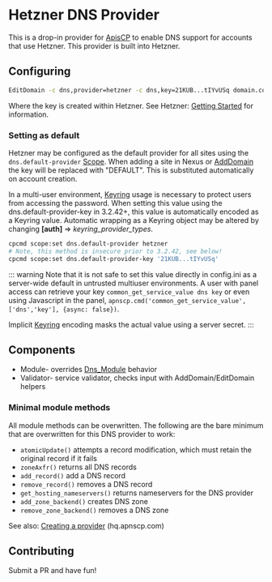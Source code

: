 # Hetzner DNS Provider

This is a drop-in provider for [ApisCP](https://apiscp.com) to enable DNS support for accounts that use Hetzner. This provider is built into Hetzner.

## Configuring

```bash
EditDomain -c dns,provider=hetzner -c dns,key=21KUB...tIYvUSq domain.com
```

Where the key is created within Hetzner. See Hetzner: [Getting Started](https://docs.hetzner.cloud/#overview-getting-started) for information.

### Setting as default

Hetzner may be configured as the default provider for all sites using the `dns.default-provider` [Scope](https://docs.apiscp.com/admin/Scopes). When adding a site in Nexus or [AddDomain](https://docs.apiscp.com/admin/Plans/#adddomain) the key will be replaced with "DEFAULT". This is substituted automatically on account creation.

In a multi-user environment, [Keyring](../Authentication.md#Keyring) usage is necessary to protect users from accessing the password. When setting this value using the dns.default-provider-key in 3.2.42+, this value is automatically encoded as a Keyring value. Automatic wrapping as a Keyring object may be altered by changing **[auth]** => *keyring_provider_types*.

```bash
cpcmd scope:set dns.default-provider hetzner
# Note, this method is insecure prior to 3.2.42, see below!
cpcmd scope:set dns.default-provider-key '21KUB...tIYvUSq'
```

::: warning 
Note that it is not safe to set this value directly in config.ini as a server-wide default in untrusted multiuser environments. A user with panel access can retrieve your key `common_get_service_value dns key` or even using Javascript in the panel, `apnscp.cmd('common_get_service_value',['dns','key'], {async: false})`.

Implicit [Keyring](../../Authentication.md#Keyring) encoding masks the actual value using a server secret. 
:::

## Components

- Module- overrides [Dns_Module](https://github.com/apisnetworks/apnscp-modules/blob/master/modules/dns.php) behavior
- Validator- service validator, checks input with AddDomain/EditDomain helpers

### Minimal module methods

All module methods can be overwritten. The following are the bare minimum that are overwritten for this DNS provider to work:

- `atomicUpdate()` attempts a record modification, which must retain the original record if it fails
- `zoneAxfr()` returns all DNS records
- `add_record()` add a DNS record
- `remove_record()` removes a DNS record
- `get_hosting_nameservers()` returns nameservers for the DNS provider
- `add_zone_backend()` creates DNS zone
- `remove_zone_backend()` removes a DNS zone

See also: [Creating a provider](https://hq.apnscp.com/apnscp-pre-alpha-technical-release/#creatingaprovider) (hq.apnscp.com)

## Contributing

Submit a PR and have fun!
